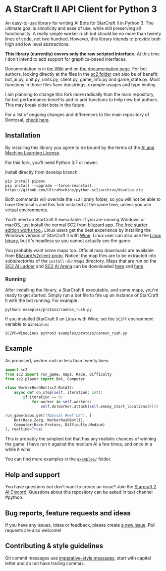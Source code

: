 # A StarCraft II API Client for Python 3

An easy-to-use library for writing AI Bots for StarCraft II in Python 3. The ultimate goal is simplicity and ease of use, while still preserving all functionality. A really simple worker rush bot should be no more than twenty lines of code, not two hundred. However, this library intends to provide both high and low level abstractions.

**This library (currently) covers only the raw scripted interface.** At this time I don't intend to add support for graphics-based interfaces.

Documentation is in [the Wiki](https://github.com/Dentosal/python-sc2/wiki) and on [the documentation page](https://burnysc2.github.io/python-sc2/docs/index.html).
For bot authors, looking directly at the files in the [sc2 folder](/sc2) can also be of benefit: bot_ai.py, unit.py, units.py, client.py, game_info.py and game_state.py. Most functions in those files have docstrings, example usages and type hinting.

I am planning to change this fork more radically than the main repository, for bot performance benefits and to add functions to help new bot authors. This may break older bots in the future.

For a list of ongoing changes and differences to the main repository of Dentosal, [check here](https://github.com/BurnySc2/python-sc2/issues/4).

## Installation

By installing this library you agree to be bound by the terms of the [AI and Machine Learning License](http://blzdistsc2-a.akamaihd.net/AI_AND_MACHINE_LEARNING_LICENSE.html).

For this fork, you'll need Python 3.7 or newer.

<!--
Install the pypi package:
```
pip install --ugprade pipenv burnysc2
```
-->
Install directly from develop branch:
```
pip install pipenv
pip install --upgrade --force-reinstall https://github.com/UltraMachine/python-sc2/archive/develop.zip
```
Both commands will override the `sc2` library folder, so you will not be able to have Dentosal's and this fork installed at the same time, unless you use virtual environments.

You'll need an StarCraft II executable. If you are running Windows or macOS, just install the normal SC2 from blizzard app. [The free starter edition works too.](https://us.battle.net/account/sc2/starter-edition/). Linux users get the best experience by installing the Windows version of StarCraft II with [Wine](https://www.winehq.org). Linux user can also use the [Linux binary](https://github.com/Blizzard/s2client-proto#downloads), but it's headless so you cannot actually see the game.

You probably want some maps too. Official map downloads are available from [Blizzard/s2client-proto](https://github.com/Blizzard/s2client-proto#downloads). Notice: the map files are to be extracted into *subdirectories* of the `install-dir/Maps` directory.
Maps that are run on the [SC2 AI Ladder](http://sc2ai.net/) and [SC2 AI Arena](https://ai-arena.net/) can be downloaded [here](http://wiki.sc2ai.net/Ladder_Maps) and [here](https://ai-arena.net/wiki/getting-started/#wiki-toc-maps).

### Running

After installing the library, a StarCraft II executable, and some maps, you're ready to get started. Simply run a bot file to fire up an instance of StarCraft II with the bot running. For example:

```
python3 examples/protoss/cannon_rush.py
```

If you installed StarCraft II on Linux with Wine, set the `SC2PF` environment variable to `WineLinux`:

```
SC2PF=WineLinux python3 examples/protoss/cannon_rush.py
```

## Example

As promised, worker rush in less than twenty lines:

```python
import sc2
from sc2 import run_game, maps, Race, Difficulty
from sc2.player import Bot, Computer

class WorkerRushBot(sc2.BotAI):
    async def on_step(self, iteration: int):
        if iteration == 0:
            for worker in self.workers:
                self.do(worker.attack(self.enemy_start_locations[0]))

run_game(maps.get("Abyssal Reef LE"), [
    Bot(Race.Zerg, WorkerRushBot()),
    Computer(Race.Protoss, Difficulty.Medium)
], realtime=True)
```

This is probably the simplest bot that has any realistic chances of winning the game. I have ran it against the medium AI a few times, and once in a while it wins.

You can find more examples in the [`examples/`](/examples) folder.

## Help and support

You have questions but don't want to create an issue? Join the [Starcraft 2 AI Discord](https://discordapp.com/invite/zXHU4wM). Questions about this repository can be asked in text channel #python.

## Bug reports, feature requests and ideas

If you have any issues, ideas or feedback, please create [a new issue](https://github.com/BurnySc2/python-sc2/issues/new). Pull requests are also welcome!


## Contributing & style guidelines

Git commit messages use [imperative-style messages](https://stackoverflow.com/a/3580764/2867076), start with capital letter and do not have trailing commas.
